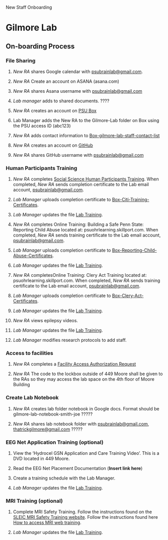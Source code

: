 New Staff Onboarding

# Gilmore Lab #

## On-boarding Process ##

### File Sharing ###

1. *New RA* shares Google calendar with psubrainlab@gmail.com.

2. *New RA* Create an account on ASANA (asana.com)

3. *New RA* shares Asana username with psubrainlab@gmail.com

4. *Lab manager* adds to shared documents. ????

5. *New RA* creates an account on [PSU Box](http://box.psu.edu/)

6. Lab Manager adds the New RA to the Gilmore-Lab folder on Box using the PSU access ID (abc123)

7. *New RA* adds contact information to [Box-gilmore-lab-staff-contact-list]( https://psu.app.box.com/files/0/f/2115018490/staff) 

8. *New RA* creates an account on [GitHub](https://github.com/)

9. *New RA* shares GitHub username with psubrainlab@gmail.com

### Human Participants Training ###

1. *New RA* completes [Social Science Human Participants Training](http://www.research.psu.edu/training/irb-basic-training). When completed, *New RA* sends completion certificate to the Lab email account, psubrainlab@gmail.com.

2. *Lab Manager* uploads completion certificate to [Box-Citi-Training-Certificates](https://psu.app.box.com/files/0/f/2114534728/citi-training-certificates).

3. *Lab Manager* updates the file [Lab Training](https://psu.app.box.com/files/0/f/2115018490/1/f_25313038037).

4. *New RA* completes Online Training: Building a Safe Penn State: Reporting Child Abuse located at: psuohrlearning.skillport.com. When completed, *New RA* sends training certificate to the Lab email account, psubrainlab@gmail.com.

5. *Lab Manager* uploads completion certificate to [Box-Reporting-Child-Abuse-Certificates](https://psu.app.box.com/files/0/f/3062368383/training-certificates).

6. *Lab Manager* updates the file [Lab Training](https://psu.app.box.com/files/0/f/2115018490/1/f_25313038037).

7. *New RA* completesOnline Training: Clery Act Training located at: psuohrlearning.skillport.com. When completed, *New RA* sends training certificate to the Lab email account, psubrainlab@gmail.com.

8. *Lab Manager* uploads completion certificate to [Box-Clery-Act-Certificates](https://psu.app.box.com/files/0/f/3062368383/training-certificates).

9. *Lab Manager* updates the file [Lab Training](https://psu.app.box.com/files/0/f/2115018490/1/f_25313038037).

10. *New RA* views epilepsy videos.

11. *Lab Manager* updates the file [Lab Training](https://psu.app.box.com/files/0/f/2115018490/1/f_25313038037).

12. *Lab Manager* modifies research protocols to add staff.

### Access to facilities ###

1. *New RA* completes a [Facility Access Authorization Request](https://www.imaging.psu.edu/sites/sleic/files/SLEIC%20FAR%20Form%20Student%20-%20card%20swipe.pdf)

2. *New RA* The code to the lockbox outside of 449 Moore shall be given to the RAs so they may access the lab space on the 4th floor of Moore Building

### Create Lab Notebook ###

1. *New RA* creates lab folder notebook in Google docs. Format should be gilmore-lab-notebook-smith-joe ?????

2. *New RA* shares lab notebook folder with psubrainlab@gmail.com, thatrickgilmore@gmail.com  ?????

### EEG Net Application Training (optional) ###

1. View the ‘Hydrocel GSN Application and Care Training Video’. This is a DVD located in 449 Moore.

2. Read the EEG Net Placement Documentation (**Insert link here**)

3. Create a training schedule with the Lab Manager.

4. *Lab Manager* updates the file [Lab Training](https://psu.app.box.com/files/0/f/2115018490/1/f_25313038037).

### MRI Training (optional) ###

1. Complete MRI Safety Training. Follow the instructions found on the [SLEIC MRI Safety Training website](http://www.imaging.psu.edu/for-investigators). Follow the instructions found here [How to access MRI web training](https://github.com/gilmore-lab/protocols/imgs/Acc).

2. *Lab Manager* updates the file [Lab Training](https://psu.app.box.com/files/0/f/2115018490/1/f_25313038037).
